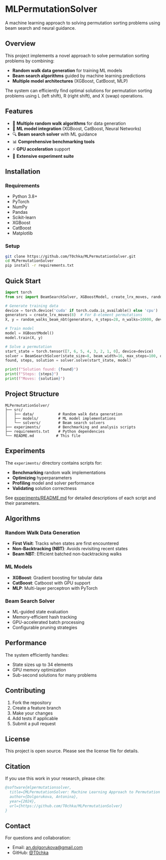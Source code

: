 # MLPermutationSolver

A machine learning approach to solving permutation sorting problems using beam search and neural guidance.

## Overview

This project implements a novel approach to solve permutation sorting problems by combining:
- **Random walk data generation** for training ML models
- **Beam search algorithms** guided by machine learning predictions
- **Multiple model architectures** (XGBoost, CatBoost, MLP)

The system can efficiently find optimal solutions for permutation sorting problems using L (left shift), R (right shift), and X (swap) operations.

## Features

- 🔄 **Multiple random walk algorithms** for data generation
- 🤖 **ML model integration** (XGBoost, CatBoost, Neural Networks)
- 🔍 **Beam search solver** with ML guidance
- 📊 **Comprehensive benchmarking tools**
- ⚡ **GPU acceleration** support
- 🧪 **Extensive experiment suite**

## Installation

### Requirements
- Python 3.8+
- PyTorch
- NumPy
- Pandas
- Scikit-learn
- XGBoost
- CatBoost
- Matplotlib

### Setup
```bash
git clone https://github.com/T0chka/MLPermutationSolver.git
cd MLPermutationSolver
pip install -r requirements.txt
```

## Quick Start

```python
import torch
from src import BeamSearchSolver, XGBoostModel, create_lrx_moves, random_walks_beam_nbt

# Generate training data
device = torch.device('cuda' if torch.cuda.is_available() else 'cpu')
generators = create_lrx_moves(8)  # For 8-element permutations
X, y = random_walks_beam_nbt(generators, n_steps=28, n_walks=10000, device=device)

# Train model
model = XGBoostModel()
model.train(X, y)

# Solve a permutation
start_state = torch.tensor([7, 6, 5, 4, 3, 2, 1, 0], device=device)
solver = BeamSearchSolver(state_size=8, beam_width=16, max_steps=100, device=device)
found, steps, solution = solver.solve(start_state, model)

print(f"Solution found: {found}")
print(f"Steps: {steps}")
print(f"Moves: {solution}")
```

## Project Structure

```
MLPermutationSolver/
├── src/
│   ├── data/           # Random walk data generation
│   ├── models/         # ML model implementations  
│   └── solvers/        # Beam search solvers
├── experiments/        # Benchmarking and analysis scripts
├── requirements.txt    # Python dependencies
└── README.md          # This file
```

## Experiments

The `experiments/` directory contains scripts for:

- **Benchmarking** random walk implementations
- **Optimizing** hyperparameters  
- **Profiling** model and solver performance
- **Validating** solution correctness

See [experiments/README.md](experiments/README.md) for detailed descriptions of each script and their parameters.

## Algorithms

### Random Walk Data Generation
- **First Visit**: Tracks when states are first encountered
- **Non-Backtracking (NBT)**: Avoids revisiting recent states
- **Beam NBT**: Efficient batched non-backtracking walks

### ML Models
- **XGBoost**: Gradient boosting for tabular data
- **CatBoost**: Catboost with GPU support
- **MLP**: Multi-layer perceptron with PyTorch

### Beam Search Solver
- ML-guided state evaluation
- Memory-efficient hash tracking
- GPU-accelerated batch processing
- Configurable pruning strategies

## Performance

The system efficiently handles:
- State sizes up to 34 elements
- GPU memory optimization
- Sub-second solutions for many problems

## Contributing

1. Fork the repository
2. Create a feature branch
3. Make your changes
4. Add tests if applicable
5. Submit a pull request

## License

This project is open source. Please see the license file for details.

## Citation

If you use this work in your research, please cite:

```bibtex
@software{mlpermutationsolver,
  title={MLPermutationSolver: Machine Learning Approach to Permutation Sorting},
  author={Dolgorukova, Antonina},
  year={2024},
  url={https://github.com/T0chka/MLPermutationSolver}
}
```

## Contact

For questions and collaboration:
- Email: an.dolgorukova@gmail.com
- GitHub: [@T0chka](https://github.com/T0chka) 